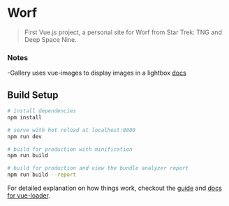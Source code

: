 # Worf

> First Vue.js project, a personal site for Worf from Star Trek: TNG and Deep Space Nine.

### Notes
-Gallery uses vue-images to display images in a lightbox [docs](https://github.com/littlewin-wang/vue-images)

## Build Setup

``` bash
# install dependencies
npm install

# serve with hot reload at localhost:8080
npm run dev

# build for production with minification
npm run build

# build for production and view the bundle analyzer report
npm run build --report
```

For detailed explanation on how things work, checkout the [guide](http://vuejs-templates.github.io/webpack/) and [docs for vue-loader](http://vuejs.github.io/vue-loader).
